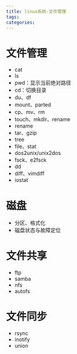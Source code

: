 ```yaml
---
title: linux系统-文件管理
tags:
categories:
---
```

# 文件管理
* cat
* ls
* pwd：显示当前绝对路径
* cd：切换目录
* du、df
* mount、parted
* cp、mv、rm
* touch、mkdir、rename
* rename
* tar、gzip
* tree
* file、stat
* dos2unix/unix2dos
* fsck、e2fsck
* dd
* diff、vimdiff
* iostat

# 磁盘
* 分区、格式化
* 磁盘状态与故障定位

# 文件共享
* ftp
* samba
* nfs
* autofs

# 文件同步
* rsync
* inotify
* union


